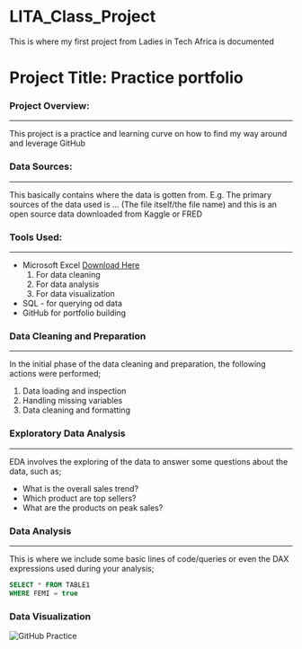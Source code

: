 # LITA_Class_Project
This is where my first project from Ladies in Tech Africa is documented  

# Project Title: Practice portfolio

### Project Overview: 
---
This project is a practice and learning curve on how to find my way around and leverage GitHub

### Data Sources: 
---
This basically contains where the data is gotten from. E.g. The primary sources of the data used is ... (The file itself/the file name) and this is an open source data downloaded from Kaggle or FRED

### Tools Used:
---
- Microsoft Excel [Download Here](https://www.microsoft.com)
  1. For data cleaning
  2. For data analysis
  3. For data visualization
- SQL - for querying od data
- GitHub for portfolio building

### Data Cleaning and Preparation
---
In the initial phase of the data cleaning and preparation, the following actions were performed;
1. Data loading and inspection
2. Handling missing variables
3. Data cleaning and formatting

### Exploratory Data Analysis
---
EDA involves the exploring of the data to answer some questions about the data, such as;
- What is the overall sales trend?
- Which product are top sellers?
- What are the products on peak sales?

### Data Analysis
---
This is where we include some basic lines of code/queries or even the DAX expressions used during your analysis;

```SQL
SELECT * FROM TABLE1
WHERE FEMI = true
```

### Data Visualization
![GitHub Practice](https://github.com/user-attachments/assets/6afecfc1-6f08-4505-86c3-2eaba2373f54)
